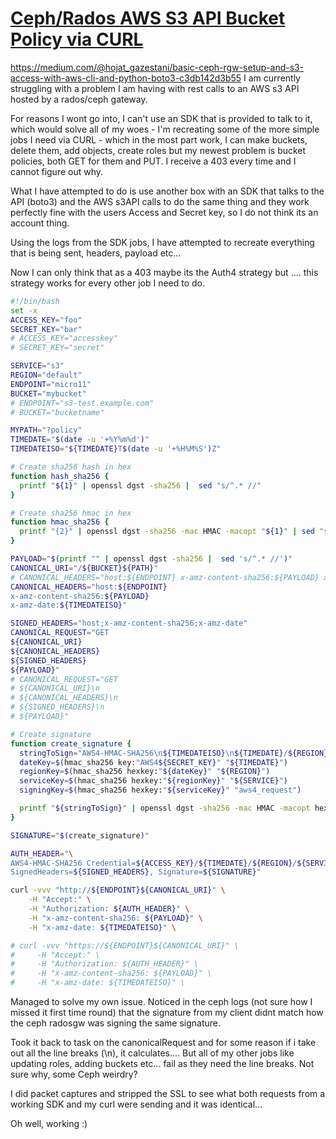 # **[Ceph/Rados AWS S3 API Bucket Policy via CURL](https://stackoverflow.com/questions/70891761/ceph-rados-aws-s3-api-bucket-policy-via-curl)**

<https://medium.com/@hojat_gazestani/basic-ceph-rgw-setup-and-s3-access-with-aws-cli-and-python-boto3-c3db142d3b55>
I am currently struggling with a problem I am having with rest calls to an AWS s3 API hosted by a rados/ceph gateway.

For reasons I wont go into, I can't use an SDK that is provided to talk to it, which would solve all of my woes - I'm recreating some of the more simple jobs I need via CURL - which in the most part work, I can make buckets, delete them, add objects, create roles but my newest problem is bucket policies, both GET for them and PUT. I receive a 403 every time and I cannot figure out why.

What I have attempted to do is use another box with an SDK that talks to the API (boto3) and the AWS s3API calls to do the same thing and they work perfectly fine with the users Access and Secret key, so I do not think its an account thing.

Using the logs from the SDK jobs, I have attempted to recreate everything that is being sent, headers, payload etc...

Now I can only think that as a 403 maybe its the Auth4 strategy but .... this strategy works for every other job I need to do.

```bash
#!/bin/bash
set -x
ACCESS_KEY="foo"
SECRET_KEY="bar"
# ACCESS_KEY="accesskey"
# SECRET_KEY="secret"

SERVICE="s3"
REGION="default"
ENDPOINT="micro11"
BUCKET="mybucket"
# ENDPOINT="s3-test.example.com"
# BUCKET="bucketname"

MYPATH="?policy"
TIMEDATE="$(date -u '+%Y%m%d')"
TIMEDATEISO="${TIMEDATE}T$(date -u '+%H%M%S')Z"

# Create sha256 hash in hex
function hash_sha256 {
  printf "${1}" | openssl dgst -sha256 |  sed "s/^.* //"
}

# Create sha256 hmac in hex
function hmac_sha256 {
  printf "{2}" | openssl dgst -sha256 -mac HMAC -macopt "${1}" | sed "s/^.* //"
}

PAYLOAD="$(printf "" | openssl dgst -sha256 |  sed 's/^.* //')"
CANONICAL_URI="/${BUCKET}${PATH}"
# CANONICAL_HEADERS="host:${ENDPOINT} x-amz-content-sha256:${PAYLOAD} x-amz-date:${TIMEDATEISO}"
CANONICAL_HEADERS="host:${ENDPOINT}
x-amz-content-sha256:${PAYLOAD}
x-amz-date:${TIMEDATEISO}"

SIGNED_HEADERS="host;x-amz-content-sha256;x-amz-date"
CANONICAL_REQUEST="GET
${CANONICAL_URI}
${CANONICAL_HEADERS}
${SIGNED_HEADERS}
${PAYLOAD}"
# CANONICAL_REQUEST="GET
# ${CANONICAL_URI}\n
# ${CANONICAL_HEADERS}\n
# ${SIGNED_HEADERS}\n
# ${PAYLOAD}"

# Create signature
function create_signature {
  stringToSign="AWS4-HMAC-SHA256\n${TIMEDATEISO}\n${TIMEDATE}/${REGION}/${SERVICE}/aws_request\n$(hash_sha256 "${CANONICAL_REQUEST}")"
  dateKey=$(hmac_sha256 key:"AWS4${SECRET_KEY}" "${TIMEDATE}")
  regionKey=$(hmac_sha256 hexkey:"${dateKey}" "${REGION}")
  serviceKey=$(hmac_sha256 hexkey:"${regionKey}" "${SERVICE}")
  signingKey=$(hmac_sha256 hexkey:"${serviceKey}" "aws4_request")

  printf "${stringToSign}" | openssl dgst -sha256 -mac HMAC -macopt hexkey:"${signingKey}" |  sed 's/(stdin)= //'
}

SIGNATURE="$(create_signature)"

AUTH_HEADER="\
AWS4-HMAC-SHA256 Credential=${ACCESS_KEY}/${TIMEDATE}/${REGION}/${SERVICE}/aws4_request, \
SignedHeaders=${SIGNED_HEADERS}, Signature=${SIGNATURE}"

curl -vvv "http://${ENDPOINT}${CANONICAL_URI}" \
    -H "Accept:" \
    -H "Authorization: ${AUTH_HEADER}" \
    -H "x-amz-content-sha256: ${PAYLOAD}" \
    -H "x-amz-date: ${TIMEDATEISO}" \

# curl -vvv "https://${ENDPOINT}${CANONICAL_URI}" \
#     -H "Accept:" \
#     -H "Authorization: ${AUTH_HEADER}" \
#     -H "x-amz-content-sha256: ${PAYLOAD}" \
#     -H "x-amz-date: ${TIMEDATEISO}" \

```

Managed to solve my own issue. Noticed in the ceph logs (not sure how I missed it first time round) that the signature from my client didnt match how the ceph radosgw was signing the same signature.

Took it back to task on the canonicalRequest and for some reason if i take out all the line breaks (\n), it calculates.... But all of my other jobs like updating roles, adding buckets etc... fail as they need the line breaks. Not sure why, some Ceph weirdry?

I did packet captures and stripped the SSL to see what both requests from a working SDK and my curl were sending and it was identical...

Oh well, working :)
